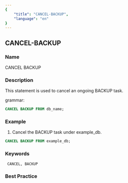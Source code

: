 ```yaml
---
{
    "title": "CANCEL-BACKUP",
    "language": "en"
}
---
```


<!--
Licensed to the Apache Software Foundation (ASF) under one
or more contributor license agreements.  See the NOTICE file
distributed with this work for additional information
regarding copyright ownership.  The ASF licenses this file
to you under the Apache License, Version 2.0 (the
"License"); you may not use this file except in compliance
with the License.  You may obtain a copy of the License at

  http://www.apache.org/licenses/LICENSE-2.0

Unless required by applicable law or agreed to in writing,
software distributed under the License is distributed on an
"AS IS" BASIS, WITHOUT WARRANTIES OR CONDITIONS OF ANY
KIND, either express or implied.  See the License for the
specific language governing permissions and limitations
under the License.
-->

## CANCEL-BACKUP

### Name

CANCEL BACKUP

### Description

This statement is used to cancel an ongoing BACKUP task.

grammar:

```sql
CANCEL BACKUP FROM db_name;
```

### Example

1. Cancel the BACKUP task under example_db.

```sql
CANCEL BACKUP FROM example_db;
```

### Keywords

     CANCEL, BACKUP

### Best Practice
